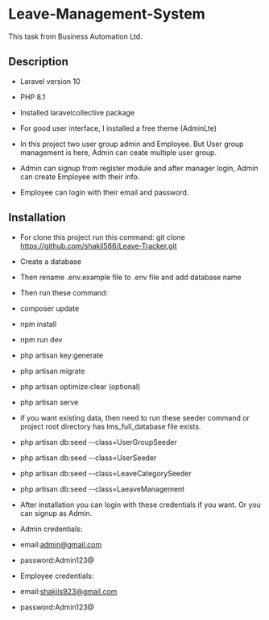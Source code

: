 # Leave-Management-System
This task from Business Automation Ltd.

## Description
- Laravel version 10
- PHP 8.1
- Installed laravelcollective package
- For good user interface, I installed a free theme (AdminLte)
- In this project two user group admin and Employee. But User group management is here, Admin can ceate multiple user group.
- Admin can signup from register module and after manager login, Admin can create Employee with their info.

- Employee can login with their email and password.

## Installation
- For clone this project run this command: git clone https://github.com/shakil566/Leave-Tracker.git
- Create a database
- Then rename .env.example file to .env file and add database name

- Then run these command: 
- composer update
- npm install
- npm run dev
- php artisan key:generate
- php artisan migrate
- php artisan optimize:clear (optional)
- php artisan serve

- if you want existing data, then need to run these seeder command or project root directory has lms_full_database file exists.
- php artisan db:seed --class=UserGroupSeeder
- php artisan db:seed --class=UserSeeder
- php artisan db:seed --class=LeaveCategorySeeder
- php artisan db:seed --class=LaeaveManagement

- After installation you can login with these credentials if you want. Or you can signup as Admin.

- Admin credentials:
- email:admin@gmail.com
- password:Admin123@

- Employee credentials:
- email:shakils923@gmail.com
- password:Admin123@